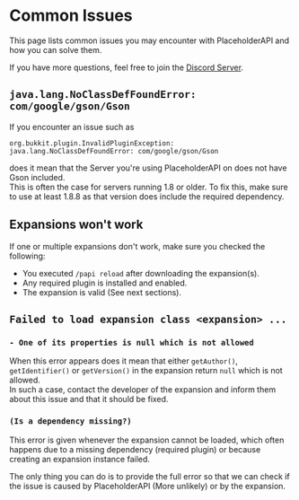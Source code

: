 # Common Issues

This page lists common issues you may encounter with PlaceholderAPI and how you can solve them.

If you have more questions, feel free to join the [Discord Server](https://discord.gg/helpchat).

## `java.lang.NoClassDefFoundError: com/google/gson/Gson`

If you encounter an issue such as

```
org.bukkit.plugin.InvalidPluginException: java.lang.NoClassDefFoundError: com/google/gson/Gson
```

does it mean that the Server you're using PlaceholderAPI on does not have Gson included.  
This is often the case for servers running 1.8 or older. To fix this, make sure to use at least 1.8.8 as that version does include the required dependency.

## Expansions won't work

If one or multiple expansions don't work, make sure you checked the following:

- You executed `/papi reload` after downloading the expansion(s).
- Any required plugin is installed and enabled.
- The expansion is valid (See next sections).

## `Failed to load expansion class <expansion> ...`

### `- One of its properties is null which is not allowed`

When this error appears does it mean that either `getAuthor()`, `getIdentifier()` or `getVersion()` in the expansion return `null` which is not allowed.  
In such a case, contact the developer of the expansion and inform them about this issue and that it should be fixed.

### `(Is a dependency missing?)`

This error is given whenever the expansion cannot be loaded, which often happens due to a missing dependency (required plugin) or because creating an expansion instance failed.

The only thing you can do is to provide the full error so that we can check if the issue is caused by PlaceholderAPI (More unlikely) or by the expansion.